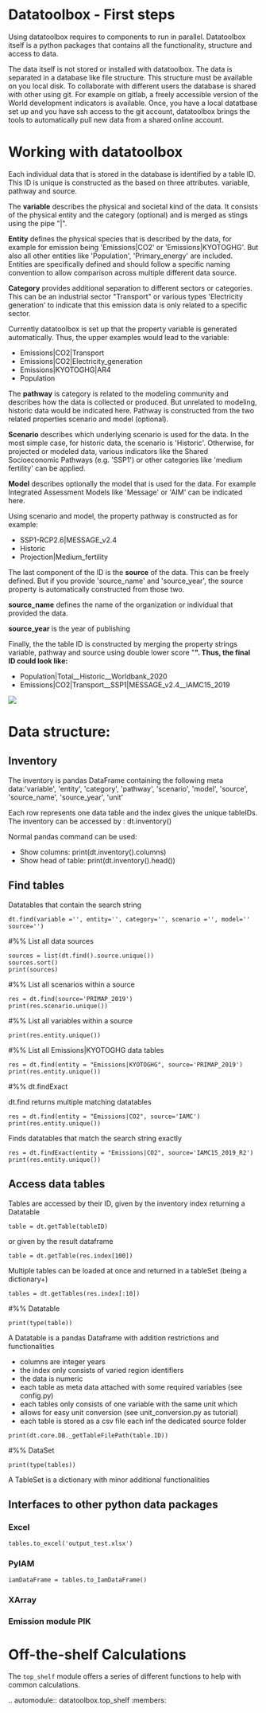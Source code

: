# Datatoolbox - First steps

Using datatoolbox requires to components to run in parallel. Datatoolbox itself is a python packages that contains all the functionality, structure and access to data. 

The data itself is not stored or installed with datatoolbox. The data is separated in a database like file structure. This structure must be available on you local disk. To collaborate with different users the database is shared with other using git. For example on gitlab, a freely accessible version of the World development indicators is available. Once, you have a local datatbase set up and you have ssh access to the git account, datatoolbox brings the tools to automatically pull new data from a shared online account.


# Working with datatoolbox

Each individual data that is stored in the database is identified by a table ID. This ID is unique is constructed as the based on three attributes. variable, pathway and source. 

The **variable** describes the physical and societal kind of the data. It consists of the physical entity and the category (optional) and is merged as stings using the pipe "|".

**Entity** defines the physical species that is described by the data, for example for emission being 'Emissions|CO2' or 'Emissions|KYOTOGHG'. But also all other entities like 'Population', 'Primary_energy' are included. Entities are specifically defined and should follow a specific naming convention to allow comparison across multiple different data source. 

**Category** provides additional separation to different sectors or categories. This can be an industrial sector "Transport" or various types 'Electricity generation' to indicate that this emission data is only related to a specific sector. 

Currently datatoolbox is set up that the property variable is generated automatically. Thus, the upper examples would lead to the variable:

- Emissions|CO2|Transport
- Emissions|CO2|Electricity_generation
- Emissions|KYOTOGHG|AR4
- Population

The **pathway** is category is related to the modeling community and describes how the data is collected or produced. But unrelated to modeling, historic data would be indicated here. Pathway is constructed from the two related properties scenario and model (optional). 

**Scenario** describes which underlying scenario is used for the data. In the most simple case, for historic data, the scenario is 'Historic'. Otherwise, for projected or modeled data, various indicators like the Shared Socioeconomic Pathways (e.g. 'SSP1') or other categories like 'medium fertility' can be applied.

**Model** describes optionally the model that is used for the data. For example Integrated Assessment Models like 'Message' or 'AIM' can be indicated here. 

Using scenario and model, the property pathway is constructed as for example:

- SSP1-RCP2.6|MESSAGE_v2.4
- Historic
- Projection|Medium_fertility

The last component of the ID is the **source** of the data. This can be freely defined. But if you provide 'source_name' and 'source_year', the source property is automatically constructed from those two.

**source_name** defines the name of the organization or individual that provided the data.

**source_year** is the year of publishing



Finally, the the table ID is constructed by merging the property strings variable, pathway and source using double lower score "__". Thus, the final ID could look like:__

- Population|Total__Historic__Worldbank_2020
- Emissions|CO2|Transport__SSP1|MESSAGE_v2.4__IAMC15_2019



![](figures/ID_meta_data.svg.png)



# Data structure: 

## Inventory

The inventory is pandas DataFrame containing the following meta data:'variable', 'entity', 'category', 'pathway', 'scenario', 'model', 'source', 'source_name', 'source_year', 'unit'

Each row represents one data table and the index gives the unique tableIDs. The inventory can be accessed by : dt.inventory()

Normal pandas command can be used:

- Show columns: print(dt.inventory().columns)
- Show head of table: print(dt.inventory().head())



## Find tables

Datatables that contain the search string

```
dt.find(variable ='', entity='', category='', scenario ='', model='' source='')
```
#%% List all data sources
```
sources = list(dt.find().source.unique())
sources.sort()
print(sources)
```

#%% List all scenarios within a source
```
res = dt.find(source='PRIMAP_2019')
print(res.scenario.unique())
```

#%% List all variables within a source
```
print(res.entity.unique())
```

#%% List all Emissions|KYOTOGHG data tables 
```
res = dt.find(entity = "Emissions|KYOTOGHG", source='PRIMAP_2019')
print(res.entity.unique())
```

#%% dt.findExact

dt.find returns multiple matching datatables
```
res = dt.find(entity = "Emissions|CO2", source='IAMC')
print(res.entity.unique())
```
Finds datatables that match the search string exactly
```
res = dt.findExact(entity = "Emissions|CO2", source='IAMC15_2019_R2')
print(res.entity.unique())
```
## Access data tables

Tables are accessed by their ID, given by the inventory index returning a Datatable
```
table = dt.getTable(tableID)
```
or given by the result dataframe
```
table = dt.getTable(res.index[100])
```
Multiple tables can be loaded at once and returned in a tableSet (being a dictionary+)
```
tables = dt.getTables(res.index[:10])
```
#%% Datatable
```
print(type(table))
```
A Datatable is a pandas Dataframe with addition restrictions and functionalities

- columns are integer years
- the index only consists of varied region identifiers
- the data is numeric
- each table as meta data attached with some required variables (see config.py)
- each tables only consists of one variable with the same unit which 
- allows for easy unit conversion (see unit_conversion.py as tutorial)
- each table is stored as a csv file each inf the dedicated source folder
```
print(dt.core.DB._getTableFilePath(table.ID))
```
#%% DataSet
```
print(type(tables))
```
A TableSet is a dictionary with minor additional functionalities



## Interfaces to other python data packages

### Excel
```
tables.to_excel('output_test.xlsx')
```
### PyIAM
```
iamDataFrame = tables.to_IamDataFrame()
```
### XArray

### Emission module PIK



### 

# Off-the-shelf Calculations

The `top_shelf` module offers a series of different functions to help with
common calculations.

.. automodule:: datatoolbox.top_shelf
   :members: